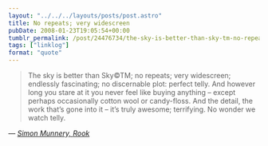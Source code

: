 ```yaml
---
layout: "../../../layouts/posts/post.astro"
title: No repeats; very widescreen
pubDate: 2008-01-23T19:05:54+00:00
tumblr_permalink: /post/24476734/the-sky-is-better-than-sky-tm-no-repeats-very
tags: ["linklog"]
format: "quote"
---
```


> The sky is better than Sky©TM; no repeats; very widescreen; endlessly fascinating; no discernable plot: perfect telly. And however long you stare at it you never feel like buying anything &#8211; except perhaps occasionally cotton wool or candy-floss. And the detail, the work that’s gone into it &#8211; it’s truly awesome; terrifying. No wonder we watch telly.

— <cite>[Simon Munnery, _Rook_](https://www.newstatesman.com/blogs/simon-munnery/2008/01/gay-space-canadian-significant)</cite>

